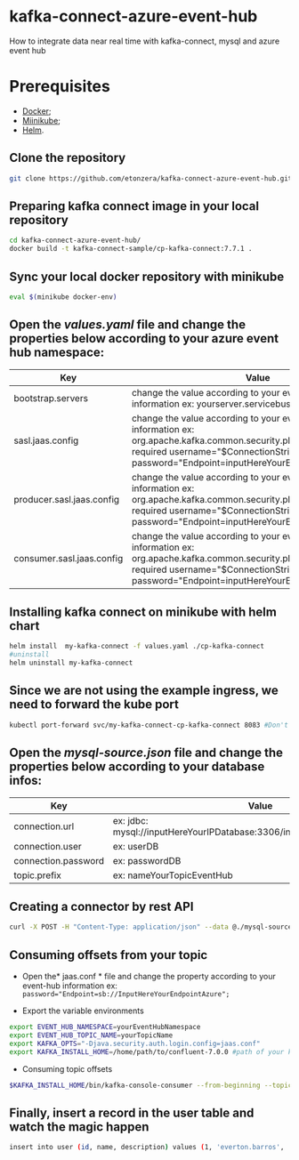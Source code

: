 # kafka-connect-azure-event-hub
How to integrate data near real time with kafka-connect, mysql and azure event hub

# Prerequisites
- [Docker](https://www.docker.com/ "Docker");
- [Miinikube](https://minikube.sigs.k8s.io/docs/start/ "Miinikube");
- [Helm](https://helm.sh/ "Helm").

## Clone the repository
```sh
git clone https://github.com/etonzera/kafka-connect-azure-event-hub.git
```
## Preparing kafka connect image in your local repository
```sh
cd kafka-connect-azure-event-hub/
docker build -t kafka-connect-sample/cp-kafka-connect:7.7.1 .
```
## Sync your local docker repository with minikube
```sh
eval $(minikube docker-env)
```
## Open the *values.yaml* file and change the properties below according to your azure event hub namespace:
| Key | Value |
| ------ | ------ |
| bootstrap.servers | change the value according to your event-hub namespaces information ex: yourserver.servicebus.windows.net:9093 |
| sasl.jaas.config | change the value according to your event-hub namespaces information ex: org.apache.kafka.common.security.plain.PlainLoginModule required username="$ConnectionString" password="Endpoint=inputHereYourEndpointSecretAzure";'|
| producer.sasl.jaas.config | change the value according to your event-hub namespaces information ex: org.apache.kafka.common.security.plain.PlainLoginModule required username="$ConnectionString" password="Endpoint=inputHereYourEndpointSecretAzure";'|
| consumer.sasl.jaas.config | change the value according to your event-hub namespaces information ex: org.apache.kafka.common.security.plain.PlainLoginModule required username="$ConnectionString" password="Endpoint=inputHereYourEndpointSecretAzure";'|

## Installing kafka connect on minikube with helm chart
```sh
helm install  my-kafka-connect -f values.yaml ./cp-kafka-connect
#uninstall
helm uninstall my-kafka-connect
```

## Since we are not using the example ingress, we need to forward the kube port
```sh
kubectl port-forward svc/my-kafka-connect-cp-kafka-connect 8083 #Don't close the command, open a new tab from the terminal to continue with the tutorial
```
## Open the *mysql-source.json* file and change the properties below according to your database infos:
| Key | Value |
| ------ | ------ |
| connection.url | ex: jdbc: mysql://inputHereYourIPDatabase:3306/inputHereYourNameDatabase |
| connection.user | ex: userDB |
| connection.password | ex: passwordDB |
| topic.prefix | ex: nameYourTopicEventHub |

## Creating a connector by rest API
```sh
curl -X POST -H "Content-Type: application/json" --data @./mysql-source.json http://localhost:8083/connectors
```
## Consuming offsets from your topic
- Open the* jaas.conf * file and change the property according to your event-hub information ex:
`password="Endpoint=sb://InputHereYourEndpointAzure";`

- Export the variable environments 
```sh
export EVENT_HUB_NAMESPACE=yourEventHubNamespace
export EVENT_HUB_TOPIC_NAME=yourTopicName
export KAFKA_OPTS="-Djava.security.auth.login.config=jaas.conf"
export KAFKA_INSTALL_HOME=/home/path/to/confluent-7.0.0 #path of your kafka connect binary
```
- Consuming topic offsets
```sh 
$KAFKA_INSTALL_HOME/bin/kafka-console-consumer --from-beginning --topic $EVENT_HUB_TOPIC_NAME --bootstrap-server $EVENT_HUB_NAMESPACE.servicebus.windows.net:9093 --consumer.config client_common.properties
```
## Finally, insert a record in the user table and watch the magic happen
```sh 
insert into user (id, name, description) values (1, 'everton.barros', 'Genesis company owner!')
```
